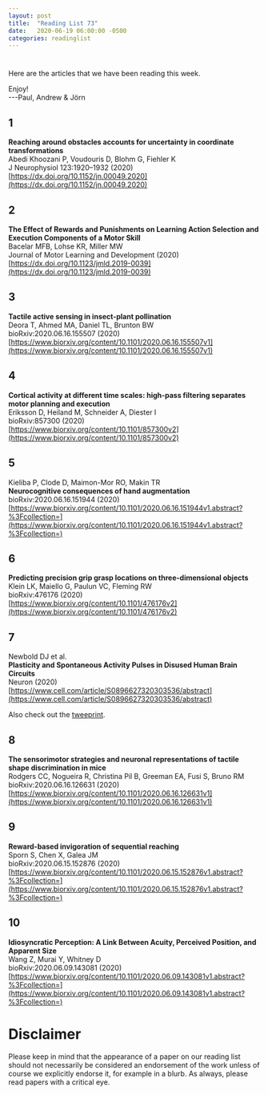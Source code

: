```yaml
---
layout: post
title:  "Reading List 73"
date:   2020-06-19 06:00:00 -0500
categories: readinglist
---
```


# 

Here are the articles that we have been reading this week.

Enjoy!  
---Paul, Andrew & Jörn

## 1
**Reaching around obstacles accounts for uncertainty in coordinate transformations**  
Abedi Khoozani P, Voudouris D, Blohm G, Fiehler K  
J Neurophysiol 123:1920–1932 (2020)  
[https://dx.doi.org/10.1152/jn.00049.2020](https://dx.doi.org/10.1152/jn.00049.2020)

## 2
**The Effect of Rewards and Punishments on Learning Action Selection and Execution Components of a Motor Skill**  
Bacelar MFB, Lohse KR, Miller MW  
Journal of Motor Learning and Development (2020)  
[https://dx.doi.org/10.1123/jmld.2019-0039](https://dx.doi.org/10.1123/jmld.2019-0039)

## 3
**Tactile active sensing in insect-plant pollination**  
Deora T, Ahmed MA, Daniel TL, Brunton BW  
bioRxiv:2020.06.16.155507 (2020)  
[https://www.biorxiv.org/content/10.1101/2020.06.16.155507v1](https://www.biorxiv.org/content/10.1101/2020.06.16.155507v1)

## 4
**Cortical activity at different time scales: high-pass filtering separates motor planning and execution**  
Eriksson D, Heiland M, Schneider A, Diester I  
bioRxiv:857300 (2020)  
[https://www.biorxiv.org/content/10.1101/857300v2](https://www.biorxiv.org/content/10.1101/857300v2)

## 5
Kieliba P, Clode D, Maimon-Mor RO, Makin TR  
**Neurocognitive consequences of hand augmentation**  
bioRxiv:2020.06.16.151944 (2020)  
[https://www.biorxiv.org/content/10.1101/2020.06.16.151944v1.abstract?%3Fcollection=](https://www.biorxiv.org/content/10.1101/2020.06.16.151944v1.abstract?%3Fcollection=)

## 6
**Predicting precision grip grasp locations on three-dimensional objects**  
Klein LK, Maiello G, Paulun VC, Fleming RW  
bioRxiv:476176 (2020)  
[https://www.biorxiv.org/content/10.1101/476176v2](https://www.biorxiv.org/content/10.1101/476176v2)

## 7
Newbold DJ et al.  
**Plasticity and Spontaneous Activity Pulses in Disused Human Brain Circuits**  
Neuron (2020)  
[https://www.cell.com/article/S0896627320303536/abstract](https://www.cell.com/article/S0896627320303536/abstract)

Also check out the [tweeprint](https://twitter.com/dillannewbold/status/1272934790732435456?s=21).

## 8
**The sensorimotor strategies and neuronal representations of tactile shape discrimination in mice**  
Rodgers CC, Nogueira R, Christina Pil B, Greeman EA, Fusi S, Bruno RM  
bioRxiv:2020.06.16.126631 (2020)  
[https://www.biorxiv.org/content/10.1101/2020.06.16.126631v1](https://www.biorxiv.org/content/10.1101/2020.06.16.126631v1)

## 9
**Reward-based invigoration of sequential reaching**  
Sporn S, Chen X, Galea JM  
bioRxiv:2020.06.15.152876 (2020)  
[https://www.biorxiv.org/content/10.1101/2020.06.15.152876v1.abstract?%3Fcollection=](https://www.biorxiv.org/content/10.1101/2020.06.15.152876v1.abstract?%3Fcollection=)

## 10
**Idiosyncratic Perception: A Link Between Acuity, Perceived Position, and Apparent Size**  
Wang Z, Murai Y, Whitney D  
bioRxiv:2020.06.09.143081 (2020)  
[https://www.biorxiv.org/content/10.1101/2020.06.09.143081v1.abstract?%3Fcollection=](https://www.biorxiv.org/content/10.1101/2020.06.09.143081v1.abstract?%3Fcollection=)


# Disclaimer
Please keep in mind that the appearance of a paper on our reading list should not necessarily be considered an endorsement of the work unless of course we explicitly endorse it, for example in a blurb. As always, please read papers with a critical eye.
